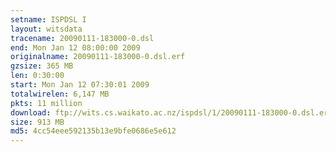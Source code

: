 ```yaml
---
setname: ISPDSL I
layout: witsdata
tracename: 20090111-183000-0.dsl
end: Mon Jan 12 08:00:00 2009
originalname: 20090111-183000-0.dsl.erf
gzsize: 365 MB
len: 0:30:00
start: Mon Jan 12 07:30:01 2009
totalwirelen: 6,147 MB
pkts: 11 million
download: ftp://wits.cs.waikato.ac.nz/ispdsl/1/20090111-183000-0.dsl.erf.gz
size: 913 MB
md5: 4cc54eee592135b13e9bfe0686e5e612
---
```

